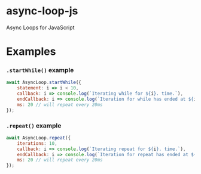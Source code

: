 # async-loop-js
Async Loops for JavaScript

# Examples

### `.startWhile()` example

```js
await AsyncLoop.startWhile({
    statement: i => i < 10,
    callback: i => console.log(`Iterating while for ${i}. time.`),
    endCallback: i => console.log(`Iteration for while has ended at ${i}. iteration`),
    ms: 20 // will repeat every 20ms
});
```

### `.repeat()` example

```js
await AsyncLoop.repeat({
    iterations: 10,
    callback: i => console.log(`Iterating repeat for ${i}. time.`),
    endCallback: i => console.log(`Iteration for repeat has ended at ${i}. iteration`),
    ms: 20 // will repeat every 20ms
});
```
